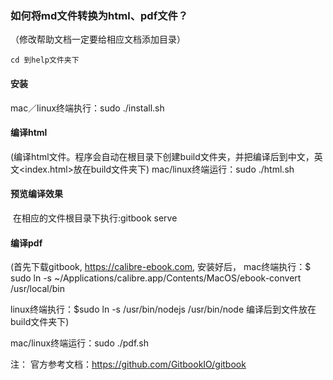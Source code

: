 ### 如何将md文件转换为html、pdf文件？
（修改帮助文档一定要给相应文档添加目录）
 ```
 cd 到help文件夹下

 ```

#### 安装     

mac／linux终端执行：sudo ./install.sh

#### 编译html  
(编译html文件。程序会自动在根目录下创建build文件夹，并把编译后到中文，英文<index.html>放在build文件夹下)
mac/linux终端运行：sudo ./html.sh

#### 预览编译效果
  在相应的文件根目录下执行:gitbook serve
#### 编译pdf
(首先下载gitbook,  https://calibre-ebook.com, 安装好后，
  mac终端执行：$ sudo ln -s ~/Applications/calibre.app/Contents/MacOS/ebook-convert /usr/local/bin
  
  linux终端执行：$sudo ln -s /usr/bin/nodejs /usr/bin/node
  编译后到文件放在build文件夹下)


mac/linux终端运行：sudo ./pdf.sh



注：
官方参考文档：https://github.com/GitbookIO/gitbook
